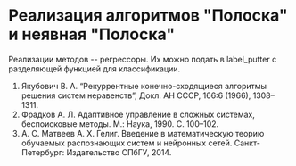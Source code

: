 # Реализация алгоритмов "Полоска" и неявная "Полоска"

Реализации методов -- регрессоры. Их можно подать в label_putter с разделяющей функцией для классификации. 

1. Якубович В. А. “Рекуррентные конечно-сходящиеся алгоритмы решения систем неравенств”, Докл. АН СССР, 166:6 (1966), 1308–1311.
2. Фрадков А. Л. Адаптивное управление в сложных системах, беспоисковые методы. М.: Наука, 1990. С. 100–102.
3.  А. С. Матвеев А. Х. Гелиг. Введение в математическую теорию обучаемых распознающих систем и нейронных сетей. Санкт-Петербург: Издательство СПбГУ, 2014.

